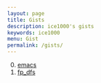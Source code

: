 ```yaml
---
layout: page
title: Gists
description: ice1000's gists
keywords: ice1000
menu: Gist
permalink: /gists/
---
```


0. [emacs](./emacs)
0. [fp_dfs](./fp_dfs)
